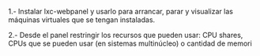 
1.- Instalar lxc-webpanel y usarlo para arrancar, parar y visualizar las máquinas virtuales que se tengan instaladas.

2.- Desde el panel restringir los recursos que pueden usar: CPU shares, CPUs que se pueden usar (en sistemas multinúcleo) o cantidad de memori

